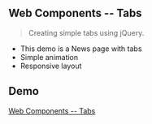 ## Web Components -- Tabs
> Creating simple tabs using jQuery.

- This demo is a News page with tabs
- Simple animation
- Responsive layout

## Demo
<a href="http://codepen.io/steveliao/pen/YWrmgO" target="_blank">Web Components -- Tabs</a>


